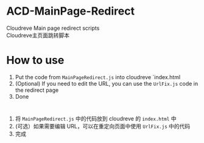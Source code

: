 # ACD-MainPage-Redirect
Cloudreve Main page redirect scripts
<br>
Cloudreve主页面跳转脚本

# How to use
1. Put the code from `MainPageRedirect.js` into cloudreve `index.html
2. (Optional) If you need to edit the URL, you can use the `UrlFix.js` code in the redirect page
3. Done
#
1. 将 `MainPageRedirect.js` 中的代码放到 cloudreve 的 `index.html` 中
2. (可选）如果需要编辑 URL，可以在重定向页面中使用 `UrlFix.js` 中的代码
3. 完成
